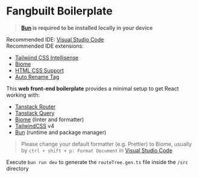 # Fangbuilt Boilerplate

> **[Bun](https://bun.sh/) is required to be installed locally in your device**

Recommended IDE: [Visual Studio Code](https://code.visualstudio.com/) <br>
Recommended IDE extensions:
 - [Tailwiind CSS Intellisense](https://marketplace.visualstudio.com/items?itemName=bradlc.vscode-tailwindcss)
 - [Biome](https://marketplace.visualstudio.com/items?itemName=biomejs.biome)
 - [HTML CSS Support](https://marketplace.visualstudio.com/items?itemName=ecmel.vscode-html-css)
 - [Auto Rename Tag](https://marketplace.visualstudio.com/items?itemName=formulahendry.auto-rename-tag)
 

This **web front-end boilerplate** provides a minimal setup to get React working with:
 - [Tanstack Router](https://tanstack.com/router/latest)
 - [Tanstack Query](https://tanstack.com/query/latest)
 - [Biome](https://biomejs.dev/) (linter and formatter)
 - [TailwindCSS](https://tailwindcss.com/) v4
 - [Bun](https://bun.sh/) (runtime and package manager)

> Please change your default formatter (e.g. Prettier) to Biome, usually by `ctrl + shift + p: Format Document` in [Visual Studio Code](https://code.visualstudio.com/)

Execute `bun run dev` to generate the `routeTree.gen.ts` file inside the `/src` directory